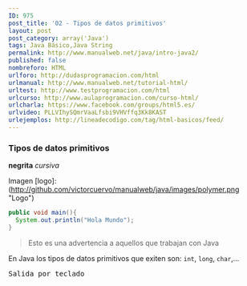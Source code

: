 ```yaml
---
ID: 975
post_title: '02 - Tipos de datos primitivos'
layout: post
post_category: array('Java')
tags: Java Básico,Java String
permalink: http://www.manualweb.net/java/intro-java2/
published: false
nombreforo: HTML
urlforo: http://dudasprogramacion.com/html
urlmanual: http://www.manualweb.net/tutorial-html/
urltest: http://www.testprogramacion.com/html
urlcurso: http://www.aulaprogramacion.com/curso-html/
urlcharla: https://www.facebook.com/groups/html5.es/
urlvideo: PLLVIhySQmrVaaLfsbi9VHVffq3Kk8KAST
urlejemplos: http://lineadecodigo.com/tag/html-basicos/feed/
---
```


### Tipos de datos primitivos


**negrita**
*cursiva*


Imagen
[logo]: (http://github.com/victorcuervo/manualweb/java/images/polymer.png "Logo")


```java
public void main(){
  System.out.println("Hola Mundo");
}
```

> Esto es una advertencia a aquellos que trabajan con Java



En Java los tipos de datos primitivos que exiten son: `int`, `long`, `char`,...

<kbd>Salida por teclado</kbd>
